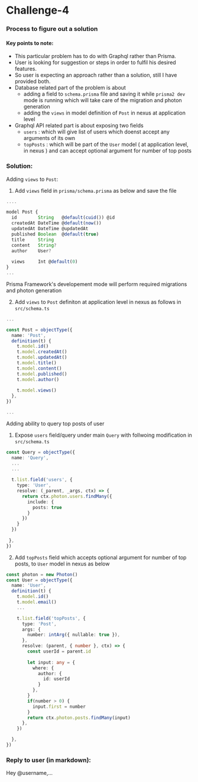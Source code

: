 # Challenge-4

### Process to figure out a solution

#### Key points to note:
- This particular problem has to do with Graphql rather than Prisma.
- User is looking for suggestion or steps in order to fulfil his desired features.
- So user is expecting an approach rather than a solution, still I have provided both.
- Database related part of the problem is about 
	- adding a field to `schema.prisma` file and saving it while `prisma2 dev` mode is running which will take care of the migration and photon generation
	- adding the `views` in model definition of `Post` in nexus at application level
- Graphql API related part is about exposing two fields
	- `users` : which will give list of users which doenst accept any arguments of its own
	- `topPosts` : which will be part of the `User` model ( at application level, in nexus ) and can accept optional argument for number of top posts

### Solution:

Adding `views` to `Post`:  

1. Add `views` field in `prisma/schema.prisma` as below and save the file

```typescript
....

model Post {
  id        String   @default(cuid()) @id
  createdAt DateTime @default(now())
  updatedAt DateTime @updatedAt
  published Boolean  @default(true)
  title     String
  content   String?
  author    User?
  
  views     Int @default(0)
}
...
```

Prisma Framework's developement mode will perform required migrations and photon generation

2. Add `views` to `Post` definiton at application level in nexus as follows in `src/schema.ts`

```typescript
...

const Post = objectType({
  name: 'Post',
  definition(t) {
    t.model.id()
    t.model.createdAt()
    t.model.updatedAt()
    t.model.title()
    t.model.content()
    t.model.published()
    t.model.author()
    
    t.model.views()
  },
})

...
```
 

Adding ability to query top posts of user 

1. Expose  `users` field/query under main `Query` with follwoing modification in `src/schema.ts`

```typescript
const Query = objectType({
  name: 'Query',
  ...
  ...
  
  t.list.field('users', {
    type: 'User',
    resolve: (_parent, _args, ctx) => {
      return ctx.photon.users.findMany({
        include: {
          posts: true
        }
      })
    }
  })
  
 },
})
```

2. Add `topPosts` field which accepts optional argument for number of top posts, to `User` model in nexus as below

```typescript
const photon = new Photon()
const User = objectType({
  name: 'User',
  definition(t) {
    t.model.id()
    t.model.email()
    ...

    t.list.field('topPosts', {
      type: 'Post',
      args: {
        number: intArg({ nullable: true }),
      },
      resolve: (parent, { number }, ctx) => {
        const userId = parent.id
        
        let input: any = {
          where: {
            author: {
              id: userId
            }
          },
        }
        if(number > 0) {
          input.first = number
        }
        return ctx.photon.posts.findMany(input)
      },
    })

  },
})
```

### Reply to user (in markdown):

Hey @username,...

